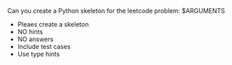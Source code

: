 Can you create a Python skeleton for the leetcode problem: $ARGUMENTS

- Pleaes create a skeleton
- NO hints
- NO answers
- Include test cases
- Use type hints
